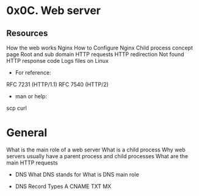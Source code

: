 # 0x0C. Web server

## Resources

How the web works
Nginx
How to Configure Nginx
Child process concept page
Root and sub domain
HTTP requests
HTTP redirection
Not found HTTP response code
Logs files on Linux

* For reference:

RFC 7231 (HTTP/1.1)
RFC 7540 (HTTP/2)

* man or help:

scp
curl

# General
What is the main role of a web server
What is a child process
Why web servers usually have a parent process and child processes
What are the main HTTP requests

* DNS
What DNS stands for
What is DNS main role

* DNS Record Types
A
CNAME
TXT
MX

